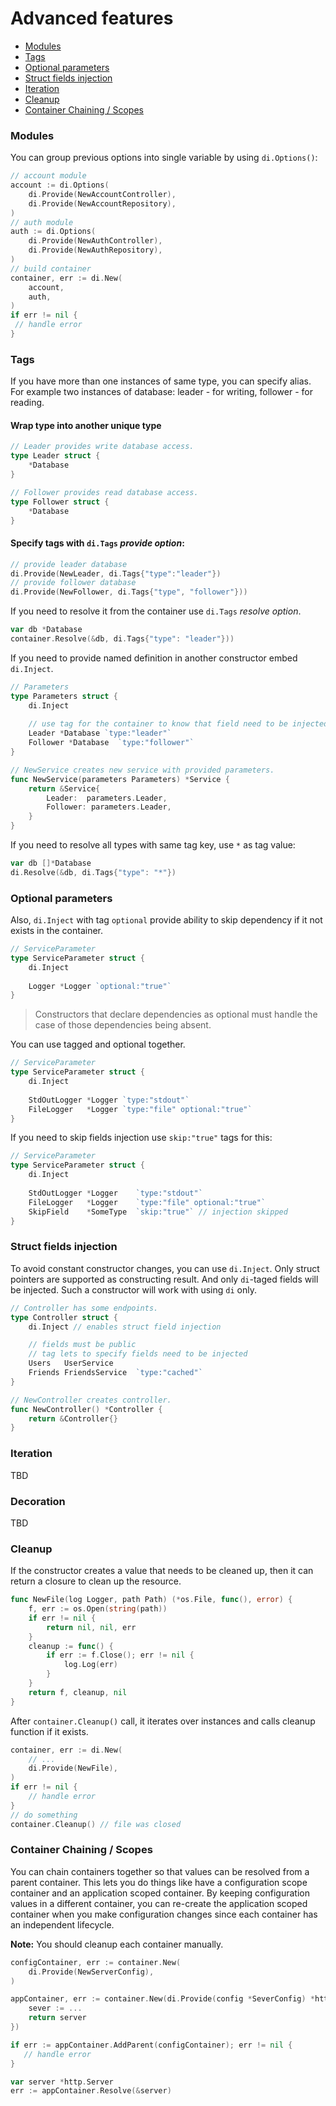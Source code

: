 # Advanced features

- [Modules](#modules)
- [Tags](#tags)
- [Optional parameters](#optional-parameters)
- [Struct fields injection](#struct-fields-injection)
- [Iteration](#iteration)
- [Cleanup](#cleanup)
- [Container Chaining / Scopes](#container-chaining--scopes)

### Modules

You can group previous options into single variable by using
`di.Options()`:

```go
// account module
account := di.Options(
    di.Provide(NewAccountController), 
    di.Provide(NewAccountRepository),
)
// auth module
auth := di.Options(
    di.Provide(NewAuthController), 
    di.Provide(NewAuthRepository),
)
// build container
container, err := di.New(
    account, 
    auth,
)
if err != nil {
 // handle error
}
```

### Tags

If you have more than one instances of same type, you can specify alias.
For example two instances of database: leader - for writing, follower -
for reading.

#### Wrap type into another unique type

```go
// Leader provides write database access.
type Leader struct {
	*Database
}

// Follower provides read database access.
type Follower struct {
	*Database
}
```

#### Specify tags with `di.Tags` *provide option*:

```go
// provide leader database
di.Provide(NewLeader, di.Tags{"type":"leader"})
// provide follower database
di.Provide(NewFollower, di.Tags{"type", "follower"}))
```

If you need to resolve it from the container use `di.Tags` *resolve
option*.

```go
var db *Database
container.Resolve(&db, di.Tags{"type": "leader"}))
```

If you need to provide named definition in another constructor embed
`di.Inject`.

```go
// Parameters
type Parameters struct {
	di.Inject
	
	// use tag for the container to know that field need to be injected.
	Leader *Database `type:"leader"`
	Follower *Database  `type:"follower"`
}

// NewService creates new service with provided parameters.
func NewService(parameters Parameters) *Service {
	return &Service{
		Leader:  parameters.Leader,
		Follower: parameters.Leader,
	}
}
```

If you need to resolve all types with same tag key, use `*` as tag
value:

```go
var db []*Database
di.Resolve(&db, di.Tags{"type": "*"})
```

### Optional parameters

Also, `di.Inject` with tag `optional` provide ability to skip dependency
if it not exists in the container.

```go
// ServiceParameter
type ServiceParameter struct {
	di.Inject
	
	Logger *Logger `optional:"true"`
}
```

> Constructors that declare dependencies as optional must handle the
> case of those dependencies being absent.

You can use tagged and optional together.

```go
// ServiceParameter
type ServiceParameter struct {
	di.Inject
	
	StdOutLogger *Logger `type:"stdout"`
	FileLogger   *Logger `type:"file" optional:"true"`
}
```

If you need to skip fields injection use `skip:"true"` tags for this:

```go
// ServiceParameter
type ServiceParameter struct {
	di.Inject
	
	StdOutLogger *Logger    `type:"stdout"`
	FileLogger   *Logger    `type:"file" optional:"true"`
	SkipField    *SomeType  `skip:"true"` // injection skipped
}
```

### Struct fields injection

To avoid constant constructor changes, you can use `di.Inject`. Only
struct pointers are supported as constructing result. And only
`di`-taged fields will be injected. Such a constructor will work with
using `di` only.

```go
// Controller has some endpoints.
type Controller struct {
    di.Inject // enables struct field injection 

    // fields must be public
    // tag lets to specify fields need to be injected
    Users   UserService
    Friends FriendsService  `type:"cached"`
}

// NewController creates controller.
func NewController() *Controller {
    return &Controller{}
}
```

### Iteration

TBD

### Decoration

TBD

### Cleanup

If the constructor creates a value that needs to be cleaned up, then it
can return a closure to clean up the resource.

```go
func NewFile(log Logger, path Path) (*os.File, func(), error) {
    f, err := os.Open(string(path))
    if err != nil {
        return nil, nil, err
    }
    cleanup := func() {
        if err := f.Close(); err != nil {
            log.Log(err)
        }
    }
    return f, cleanup, nil
}
```

After `container.Cleanup()` call, it iterates over instances and calls
cleanup function if it exists.

```go
container, err := di.New(
	// ...
    di.Provide(NewFile),
)
if err != nil {
    // handle error
}
// do something
container.Cleanup() // file was closed
```

### Container Chaining / Scopes

You can chain containers together so that values can be resolved from a
parent container. This lets you do things like have a configuration 
scope container and an application scoped container.  By keeping 
configuration values in a different container, you can re-create
the application scoped container when you make configuration changes
since each container has an independent lifecycle.

**Note:** You should cleanup each container manually.

```go
configContainer, err := container.New(
    di.Provide(NewServerConfig),
)

appContainer, err := container.New(di.Provide(config *SeverConfig) *http.Server {
    sever := ...
    return server
})

if err := appContainer.AddParent(configContainer); err != nil {
   // handle error
}

var server *http.Server
err := appContainer.Resolve(&server)
```

